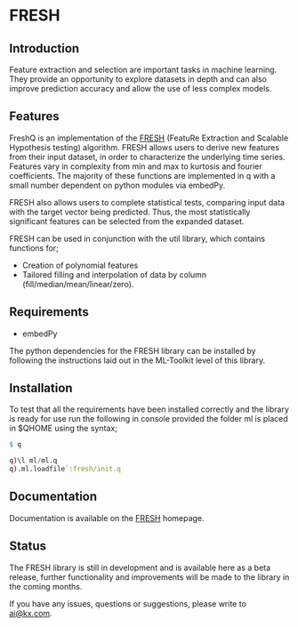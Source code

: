 # FRESH
## Introduction
Feature extraction and selection are important tasks in machine learning. They provide an opportunity to explore datasets in depth and can also improve prediction accuracy and allow the use of less complex models.

## Features
FreshQ is an implementation of the [FRESH](https://arxiv.org/pdf/1610.07717v3.pdf) (FeatuRe Extraction and Scalable Hypothesis testing) algorithm. FRESH allows users to derive new features from their input dataset, in order to characterize the underlying time series. Features vary in complexity from min and max to kurtosis and fourier coefficients. The majority of these functions are implemented in q with a small number dependent on python modules via embedPy.

FRESH also allows users to complete statistical tests, comparing input data with the target vector being predicted. Thus, the most statistically significant features can be selected from the expanded dataset.

FRESH can be used in conjunction with the util library, which contains functions for;
- Creation of polynomial features
- Tailored filling and interpolation of data by column (fill/median/mean/linear/zero).

## Requirements

- embedPy

The python dependencies for the FRESH library can be installed by following the instructions laid out in the ML-Toolkit level of this library.

## Installation
To test that all the requirements have been installed correctly and the library is ready for use run the following in console provided the folder ml is placed in $QHOME using the syntax;

```q
$ q

q)\l ml/ml.q
q).ml.loadfile`:fresh/init.q
```

## Documentation

Documentation is available on the [FRESH](https://code.kx.com/q/ml/toolkit/fresh/) homepage.

## Status
  
The FRESH library is still in development and is available here as a beta release, further functionality and improvements will be made to the library in the coming months.

If you have any issues, questions or suggestions, please write to ai@kx.com.
